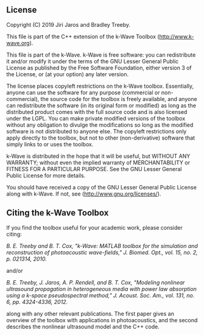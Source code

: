 ## License

Copyright (C) 2019 Jiri Jaros and Bradley Treeby.
 
This file is part of the C++ extension of the k-Wave Toolbox 
(http://www.k-wave.org).
 
This file is part of the k-Wave. k-Wave is free software: you can redistribute 
it and/or modify it under the terms of the GNU Lesser General Public License as 
published by the Free Software Foundation, either version 3 of the License, or 
(at your option) any later version.
 
The license places copyleft restrictions on the k-Wave toolbox. Essentially, 
anyone can use the software for any purpose (commercial or non-commercial), the 
source code for the toolbox is freely available, and anyone can redistribute the 
software (in its original form or modified) as long as the distributed product 
comes with the full source code and is also licensed under the LGPL. You can 
make private modified versions of the toolbox without any obligation to divulge 
the modifications so long as the modified software is not distributed to anyone 
else. The copyleft restrictions only apply directly to the toolbox, but not to 
other (non-derivative) software that simply links to or uses the toolbox.

k-Wave is distributed in the hope that it will be useful, but WITHOUT ANY 
WARRANTY; without even the implied warranty of MERCHANTABILITY or FITNESS FOR A
 PARTICULAR PURPOSE. See the GNU Lesser General Public License for more details. 

You should have received a copy of the GNU Lesser General Public License along 
with k-Wave. If not, see (http://www.gnu.org/licenses/).


## Citing the k-Wave Toolbox

If you find the toolbox useful for your academic work, please consider citing:

_B. E. Treeby and B. T. Cox, "k-Wave: MATLAB toolbox for the simulation and 
reconstruction of photoacoustic wave-fields," J. Biomed. Opt., vol. 15, no. 2, 
p. 021314, 2010._

and/or

_B. E. Treeby, J. Jaros, A. P. Rendell, and B. T. Cox, "Modeling nonlinear 
ultrasound propagation in heterogeneous media with power law absorption using a 
k-space pseudospectral method," J. Acoust. Soc. Am., vol. 131, no. 6, pp. 
4324-4336, 2012._

along with any other relevant publications. The first paper gives an overview 
of the toolbox with applications in photoacoustics, and the second describes the 
nonlinear ultrasound model and the C++ code.
